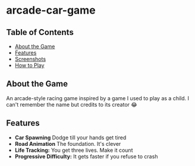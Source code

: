 #  arcade-car-game



## Table of Contents

- [About the Game](#about-the-game)
- [Features](#features)
- [Screenshots](#screenshots)
- [How to Play](#how-to-play)


## About the Game

An arcade-style racing game inspired by a game I used to play as a child. I can't remember the name but credits to its creator 😂

## Features

- **Car Spawning** Dodge till your hands get tired
- **Road Animation** The foundation. It's clever
- **Life Tracking:** You get three lives. Make it count
- **Progressive Difficulty:** It gets faster if you refuse to crash
